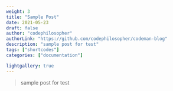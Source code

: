 ```yaml
---
weight: 3
title: "Sample Post"
date: 2021-05-23
draft: false
author: "codephilosopher"
authorLink: "https://github.com/codephilosopher/codeman-blog"
description: "sample post for test"
tags: ["shortcodes"]
categories: ["documentation"]

lightgallery: true
---
```


> sample post for test